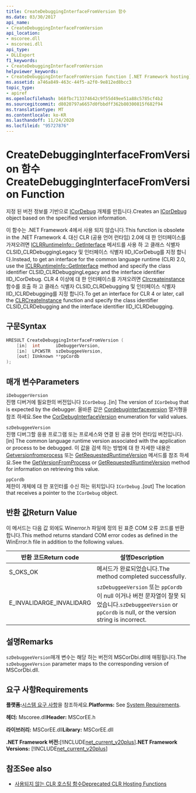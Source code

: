 ```yaml
---
title: CreateDebuggingInterfaceFromVersion 함수
ms.date: 03/30/2017
api_name:
- CreateDebuggingInterfaceFromVersion
api_location:
- mscoree.dll
- mscoreei.dll
api_type:
- DLLExport
f1_keywords:
- CreateDebuggingInterfaceFromVersion
helpviewer_keywords:
- CreateDebuggingInterfaceFromVersion function [.NET Framework hosting]
ms.assetid: a746a849-463c-44f5-a2f0-9e812ed8bcc3
topic_type:
- apiref
ms.openlocfilehash: b68fbc713374642c9f55d49ee51a88c5785cf4b2
ms.sourcegitcommit: d8020797a6657d0fbbdff362b80300815f682f94
ms.translationtype: MT
ms.contentlocale: ko-KR
ms.lasthandoff: 11/24/2020
ms.locfileid: "95727876"
---
```

# <a name="createdebugginginterfacefromversion-function"></a><span data-ttu-id="c6047-102">CreateDebuggingInterfaceFromVersion 함수</span><span class="sxs-lookup"><span data-stu-id="c6047-102">CreateDebuggingInterfaceFromVersion Function</span></span>

<span data-ttu-id="c6047-103">지정 된 버전 정보를 기반으로 [ICorDebug](../debugging/icordebug-interface.md) 개체를 만듭니다.</span><span class="sxs-lookup"><span data-stu-id="c6047-103">Creates an [ICorDebug](../debugging/icordebug-interface.md) object based on the specified version information.</span></span>  
  
 <span data-ttu-id="c6047-104">이 함수는 .NET Framework 4에서 사용 되지 않습니다.</span><span class="sxs-lookup"><span data-stu-id="c6047-104">This function is obsolete in the .NET Framework 4.</span></span> <span data-ttu-id="c6047-105">대신 CLR (공용 언어 런타임) 2.0에 대 한 인터페이스를 가져오려면 [ICLRRuntimeInfo:: GetInterface](iclrruntimeinfo-getinterface-method.md) 메서드를 사용 하 고 클래스 식별자 CLSID_CLRDebuggingLegacy 및 인터페이스 식별자 IID_ICorDebug를 지정 합니다.</span><span class="sxs-lookup"><span data-stu-id="c6047-105">Instead, to get an interface for the common language runtime (CLR) 2.0, use the [ICLRRuntimeInfo::GetInterface](iclrruntimeinfo-getinterface-method.md) method and specify the class identifier CLSID_CLRDebuggingLegacy and the interface identifier IID_ICorDebug.</span></span> <span data-ttu-id="c6047-106">CLR 4 이상에 대 한 인터페이스를 가져오려면 [Clrcreateinstance](clrcreateinstance-function.md) 함수를 호출 하 고 클래스 식별자 CLSID_CLRDebugging 및 인터페이스 식별자 IID_ICLRDebugging를 지정 합니다.</span><span class="sxs-lookup"><span data-stu-id="c6047-106">To get an interface for CLR 4 or later, call the [CLRCreateInstance](clrcreateinstance-function.md) function and specify the class identifier CLSID_CLRDebugging and the interface identifier IID_ICLRDebugging.</span></span>  
  
## <a name="syntax"></a><span data-ttu-id="c6047-107">구문</span><span class="sxs-lookup"><span data-stu-id="c6047-107">Syntax</span></span>  
  
```cpp  
HRESULT CreateDebuggingInterfaceFromVersion (  
    [in]  int      iDebuggerVersion,
    [in]  LPCWSTR  szDebuggeeVersion,
    [out] IUnknown **ppCordb  
);  
```  
  
## <a name="parameters"></a><span data-ttu-id="c6047-108">매개 변수</span><span class="sxs-lookup"><span data-stu-id="c6047-108">Parameters</span></span>  

 `iDebuggerVersion`  
 <span data-ttu-id="c6047-109">진행 디버거에 필요한의 버전입니다 `ICorDebug` .</span><span class="sxs-lookup"><span data-stu-id="c6047-109">[in] The version of `ICorDebug` that is expected by the debugger.</span></span> <span data-ttu-id="c6047-110">올바른 값은 [Cordebuginterfaceversion](../debugging/cordebuginterfaceversion-enumeration.md) 열거형을 참조 하세요.</span><span class="sxs-lookup"><span data-stu-id="c6047-110">See the [CorDebugInterfaceVersion](../debugging/cordebuginterfaceversion-enumeration.md) enumeration for valid values.</span></span>  
  
 `szDebuggeeVersion`  
 <span data-ttu-id="c6047-111">진행 디버그할 응용 프로그램 또는 프로세스와 연결 된 공용 언어 런타임 버전입니다.</span><span class="sxs-lookup"><span data-stu-id="c6047-111">[in] The common language runtime version associated with the application or process to be debugged.</span></span> <span data-ttu-id="c6047-112">이 값을 검색 하는 방법에 대 한 자세한 내용은 [Getversionfromprocess](getversionfromprocess-function.md) 또는 [GetRequestedRuntimeVersion](getrequestedruntimeversion-function.md) 메서드를 참조 하세요.</span><span class="sxs-lookup"><span data-stu-id="c6047-112">See the [GetVersionFromProcess](getversionfromprocess-function.md) or [GetRequestedRuntimeVersion](getrequestedruntimeversion-function.md) method for information on retrieving this value.</span></span>  
  
 `ppCordb`  
 <span data-ttu-id="c6047-113">제한이 개체에 대 한 포인터를 수신 하는 위치입니다 `ICorDebug` .</span><span class="sxs-lookup"><span data-stu-id="c6047-113">[out] The location that receives a pointer to the `ICorDebug` object.</span></span>  
  
## <a name="return-value"></a><span data-ttu-id="c6047-114">반환 값</span><span class="sxs-lookup"><span data-stu-id="c6047-114">Return Value</span></span>  

 <span data-ttu-id="c6047-115">이 메서드는 다음 값 외에도 Winerror.h 파일에 정의 된 표준 COM 오류 코드를 반환 합니다.</span><span class="sxs-lookup"><span data-stu-id="c6047-115">This method returns standard COM error codes as defined in the WinError.h file in addition to the following values.</span></span>  
  
|<span data-ttu-id="c6047-116">반환 코드</span><span class="sxs-lookup"><span data-stu-id="c6047-116">Return code</span></span>|<span data-ttu-id="c6047-117">설명</span><span class="sxs-lookup"><span data-stu-id="c6047-117">Description</span></span>|  
|-----------------|-----------------|  
|<span data-ttu-id="c6047-118">S_OK</span><span class="sxs-lookup"><span data-stu-id="c6047-118">S_OK</span></span>|<span data-ttu-id="c6047-119">메서드가 완료되었습니다.</span><span class="sxs-lookup"><span data-stu-id="c6047-119">The method completed successfully.</span></span>|  
|<span data-ttu-id="c6047-120">E_INVALIDARG</span><span class="sxs-lookup"><span data-stu-id="c6047-120">E_INVALIDARG</span></span>|<span data-ttu-id="c6047-121">`szDebuggeeVersion` 또는 `ppCordb` 이 null 이거나 버전 문자열이 잘못 되었습니다.</span><span class="sxs-lookup"><span data-stu-id="c6047-121">`szDebuggeeVersion` or `ppCordb` is null, or the version string is incorrect.</span></span>|  
  
## <a name="remarks"></a><span data-ttu-id="c6047-122">설명</span><span class="sxs-lookup"><span data-stu-id="c6047-122">Remarks</span></span>  

 <span data-ttu-id="c6047-123">`szDebuggeeVersion`매개 변수는 해당 하는 버전의 MSCorDbi.dll에 매핑됩니다.</span><span class="sxs-lookup"><span data-stu-id="c6047-123">The `szDebuggeeVersion` parameter maps to the corresponding version of MSCorDbi.dll.</span></span>  
  
## <a name="requirements"></a><span data-ttu-id="c6047-124">요구 사항</span><span class="sxs-lookup"><span data-stu-id="c6047-124">Requirements</span></span>  

 <span data-ttu-id="c6047-125">**플랫폼:**[시스템 요구 사항](../../get-started/system-requirements.md)을 참조하세요.</span><span class="sxs-lookup"><span data-stu-id="c6047-125">**Platforms:** See [System Requirements](../../get-started/system-requirements.md).</span></span>  
  
 <span data-ttu-id="c6047-126">**헤더:** Mscoree.dll</span><span class="sxs-lookup"><span data-stu-id="c6047-126">**Header:** MSCorEE.h</span></span>  
  
 <span data-ttu-id="c6047-127">**라이브러리:** MSCorEE.dll</span><span class="sxs-lookup"><span data-stu-id="c6047-127">**Library:** MSCorEE.dll</span></span>  
  
 <span data-ttu-id="c6047-128">**.NET Framework 버전:**[!INCLUDE[net_current_v20plus](../../../../includes/net-current-v20plus-md.md)]</span><span class="sxs-lookup"><span data-stu-id="c6047-128">**.NET Framework Versions:** [!INCLUDE[net_current_v20plus](../../../../includes/net-current-v20plus-md.md)]</span></span>  
  
## <a name="see-also"></a><span data-ttu-id="c6047-129">참조</span><span class="sxs-lookup"><span data-stu-id="c6047-129">See also</span></span>

- [<span data-ttu-id="c6047-130">사용되지 않는 CLR 호스팅 함수</span><span class="sxs-lookup"><span data-stu-id="c6047-130">Deprecated CLR Hosting Functions</span></span>](deprecated-clr-hosting-functions.md)
